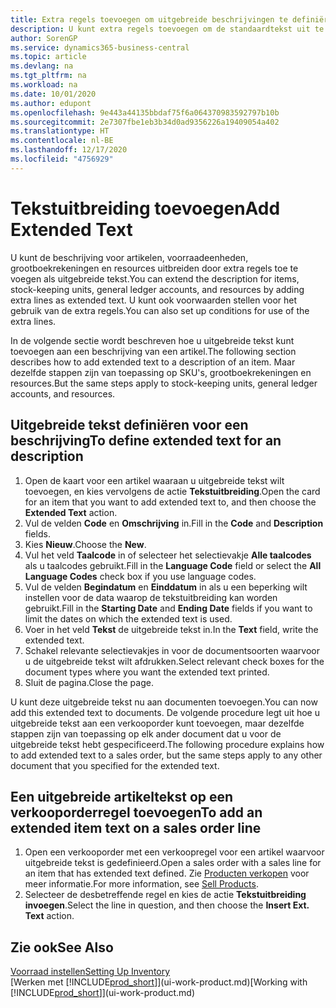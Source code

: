 ```yaml
---
title: Extra regels toevoegen om uitgebreide beschrijvingen te definiëren
description: U kunt extra regels toevoegen om de standaardtekst uit te breiden die een artikel, grootboekrekening en andere gegevens beschrijft.
author: SorenGP
ms.service: dynamics365-business-central
ms.topic: article
ms.devlang: na
ms.tgt_pltfrm: na
ms.workload: na
ms.date: 10/01/2020
ms.author: edupont
ms.openlocfilehash: 9e443a44135bbdaf75f6a064370983592797b10b
ms.sourcegitcommit: 2e7307fbe1eb3b34d0ad9356226a19409054a402
ms.translationtype: HT
ms.contentlocale: nl-BE
ms.lasthandoff: 12/17/2020
ms.locfileid: "4756929"
---
```

# <a name="add-extended-text"></a><span data-ttu-id="c912a-103">Tekstuitbreiding toevoegen</span><span class="sxs-lookup"><span data-stu-id="c912a-103">Add Extended Text</span></span>

<span data-ttu-id="c912a-104">U kunt de beschrijving voor artikelen, voorraadeenheden, grootboekrekeningen en resources uitbreiden door extra regels toe te voegen als uitgebreide tekst.</span><span class="sxs-lookup"><span data-stu-id="c912a-104">You can extend the description for items, stock-keeping units, general ledger accounts, and resources by adding extra lines as extended text.</span></span> <span data-ttu-id="c912a-105">U kunt ook voorwaarden stellen voor het gebruik van de extra regels.</span><span class="sxs-lookup"><span data-stu-id="c912a-105">You can also set up conditions for use of the extra lines.</span></span>  

<span data-ttu-id="c912a-106">In de volgende sectie wordt beschreven hoe u uitgebreide tekst kunt toevoegen aan een beschrijving van een artikel.</span><span class="sxs-lookup"><span data-stu-id="c912a-106">The following section describes how to add extended text to a description of an item.</span></span> <span data-ttu-id="c912a-107">Maar dezelfde stappen zijn van toepassing op SKU's, grootboekrekeningen en resources.</span><span class="sxs-lookup"><span data-stu-id="c912a-107">But the same steps apply to stock-keeping units, general ledger accounts, and resources.</span></span>  

## <a name="to-define-extended-text-for-an-description"></a><span data-ttu-id="c912a-108">Uitgebreide tekst definiëren voor een beschrijving</span><span class="sxs-lookup"><span data-stu-id="c912a-108">To define extended text for an description</span></span>

1. <span data-ttu-id="c912a-109">Open de kaart voor een artikel waaraan u uitgebreide tekst wilt toevoegen, en kies vervolgens de actie **Tekstuitbreiding**.</span><span class="sxs-lookup"><span data-stu-id="c912a-109">Open the card for an item that you want to add extended text to, and then choose the **Extended Text** action.</span></span>
2. <span data-ttu-id="c912a-110">Vul de velden **Code** en **Omschrijving** in.</span><span class="sxs-lookup"><span data-stu-id="c912a-110">Fill in the **Code** and **Description** fields.</span></span>
3. <span data-ttu-id="c912a-111">Kies **Nieuw**.</span><span class="sxs-lookup"><span data-stu-id="c912a-111">Choose the **New**.</span></span>
4. <span data-ttu-id="c912a-112">Vul het veld **Taalcode** in of selecteer het selectievakje **Alle taalcodes** als u taalcodes gebruikt.</span><span class="sxs-lookup"><span data-stu-id="c912a-112">Fill in the **Language Code** field or select the **All Language Codes** check box if you use language codes.</span></span>
5. <span data-ttu-id="c912a-113">Vul de velden **Begindatum** en **Einddatum** in als u een beperking wilt instellen voor de data waarop de tekstuitbreiding kan worden gebruikt.</span><span class="sxs-lookup"><span data-stu-id="c912a-113">Fill in the **Starting Date** and **Ending Date** fields if you want to limit the dates on which the extended text is used.</span></span>
6. <span data-ttu-id="c912a-114">Voer in het veld **Tekst** de uitgebreide tekst in.</span><span class="sxs-lookup"><span data-stu-id="c912a-114">In the **Text** field, write the extended text.</span></span>
7. <span data-ttu-id="c912a-115">Schakel relevante selectievakjes in voor de documentsoorten waarvoor u de uitgebreide tekst wilt afdrukken.</span><span class="sxs-lookup"><span data-stu-id="c912a-115">Select relevant check boxes for the document types where you want the extended text printed.</span></span>
8. <span data-ttu-id="c912a-116">Sluit de pagina.</span><span class="sxs-lookup"><span data-stu-id="c912a-116">Close the page.</span></span>

<span data-ttu-id="c912a-117">U kunt deze uitgebreide tekst nu aan documenten toevoegen.</span><span class="sxs-lookup"><span data-stu-id="c912a-117">You can now add this extended text to documents.</span></span> <span data-ttu-id="c912a-118">De volgende procedure legt uit hoe u uitgebreide tekst aan een verkooporder kunt toevoegen, maar dezelfde stappen zijn van toepassing op elk ander document dat u voor de uitgebreide tekst hebt gespecificeerd.</span><span class="sxs-lookup"><span data-stu-id="c912a-118">The following procedure explains how to add extended text to a sales order, but the same steps apply to any other document that you specified for the extended text.</span></span>  

## <a name="to-add-an-extended-item-text-on-a-sales-order-line"></a><span data-ttu-id="c912a-119">Een uitgebreide artikeltekst op een verkooporderregel toevoegen</span><span class="sxs-lookup"><span data-stu-id="c912a-119">To add an extended item text on a sales order line</span></span>

1. <span data-ttu-id="c912a-120">Open een verkooporder met een verkoopregel voor een artikel waarvoor uitgebreide tekst is gedefinieerd.</span><span class="sxs-lookup"><span data-stu-id="c912a-120">Open a sales order with a sales line for an item that has extended text defined.</span></span> <span data-ttu-id="c912a-121">Zie [Producten verkopen](sales-how-sell-products.md) voor meer informatie.</span><span class="sxs-lookup"><span data-stu-id="c912a-121">For more information, see [Sell Products](sales-how-sell-products.md).</span></span>
2. <span data-ttu-id="c912a-122">Selecteer de desbetreffende regel en kies de actie **Tekstuitbreiding invoegen**.</span><span class="sxs-lookup"><span data-stu-id="c912a-122">Select the line in question, and then choose the **Insert Ext. Text** action.</span></span>

## <a name="see-also"></a><span data-ttu-id="c912a-123">Zie ook</span><span class="sxs-lookup"><span data-stu-id="c912a-123">See Also</span></span>

[<span data-ttu-id="c912a-124">Voorraad instellen</span><span class="sxs-lookup"><span data-stu-id="c912a-124">Setting Up Inventory</span></span>](inventory-setup-inventory.md)  
<span data-ttu-id="c912a-125">[Werken met [!INCLUDE[prod_short](includes/prod_short.md)]](ui-work-product.md)</span><span class="sxs-lookup"><span data-stu-id="c912a-125">[Working with [!INCLUDE[prod_short](includes/prod_short.md)]](ui-work-product.md)</span></span>

